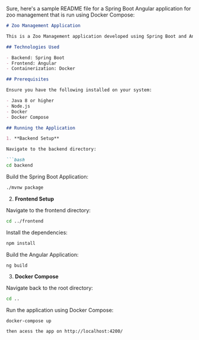 Sure, here's a sample README file for a Spring Boot Angular application for zoo management that is run using Docker Compose:

```markdown
# Zoo Management Application

This is a Zoo Management application developed using Spring Boot and Angular.

## Technologies Used

- Backend: Spring Boot
- Frontend: Angular
- Containerization: Docker

## Prerequisites

Ensure you have the following installed on your system:

- Java 8 or higher
- Node.js
- Docker
- Docker Compose

## Running the Application

1. **Backend Setup**

Navigate to the backend directory:

```bash
cd backend
```

Build the Spring Boot Application:

```bash
./mvnw package
```

2. **Frontend Setup**

Navigate to the frontend directory:

```bash
cd ../frontend
```

Install the dependencies:

```bash
npm install
```

Build the Angular Application:

```bash
ng build
```

3. **Docker Compose**

Navigate back to the root directory:

```bash
cd ..
```

Run the application using Docker Compose:

```
docker-compose up

then acess the app on http://localhost:4200/
